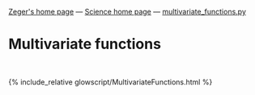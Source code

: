 [Zeger's home page](https://www.hendrikse.name/) &mdash; [Science home page](https://www.hendrikse.name/science/) &mdash; [multivariate_functions.py](glowscript/multivariate_functions.html)

# Multivariate functions
<div class="header_line"><br/></div>

{% include_relative glowscript/MultivariateFunctions.html %}
